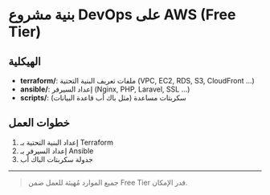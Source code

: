 # بنية مشروع DevOps على AWS (Free Tier)

## الهيكلية

- **terraform/**: ملفات تعريف البنية التحتية (VPC, EC2, RDS, S3, CloudFront ...)
- **ansible/**: إعداد السيرفر (Nginx, PHP, Laravel, SSL ...)
- **scripts/**: سكربتات مساعدة (مثل باك أب قاعدة البيانات)

## خطوات العمل
1. إعداد البنية التحتية بـ Terraform
2. إعداد السيرفر بـ Ansible
3. جدولة سكربتات الباك أب

---

> جميع الموارد مُهيئة للعمل ضمن Free Tier قدر الإمكان. 